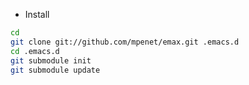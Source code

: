 
* Install

```bash
cd
git clone git://github.com/mpenet/emax.git .emacs.d
cd .emacs.d
git submodule init
git submodule update
```